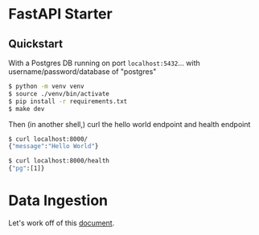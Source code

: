 # FastAPI Starter

## Quickstart

With a Postgres DB running on port `localhost:5432`... with username/password/database of "postgres"

```bash
$ python -m venv venv
$ source ./venv/bin/activate
$ pip install -r requirements.txt
$ make dev
```

Then (in another shell,) curl the hello world endpoint and health endpoint
```bash
$ curl localhost:8000/
{"message":"Hello World"}

$ curl localhost:8000/health
{"pg":[1]}
```

# Data Ingestion

Let's work off of this [document](https://judicious-dinner-b5d.notion.site/Product-API-6535057372a843df93a898b013c79f9f).
